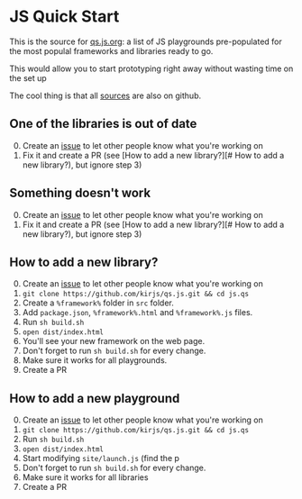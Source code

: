 # JS Quick Start
This is the source for [qs.js.org](http://qs.js.org): a list of JS playgrounds pre-populated for the most populal frameworks 
and libraries ready to go. 

This would allow you to start prototyping right away without wasting time on the set up

The cool thing is that all [sources](https://github.com/kirjs/qs.js/tree/master/src) are also on github. 

## One of the libraries is out of date
0. Create an [issue](https://github.com/kirjs/qs.js/issues) to let other people know what you're working on
1. Fix it and create a PR (see [How to add a new library?][# How to add a new library?), but ignore step 3)

## Something doesn't work
0. Create an [issue](https://github.com/kirjs/qs.js/issues) to let other people know what you're working on
1. Fix it and create a PR (see [How to add a new library?][# How to add a new library?), but ignore step 3)
 

## How to add a new library?
0. Create an [issue](https://github.com/kirjs/qs.js/issues) to let other people know what you're working on
1. `git clone https://github.com/kirjs/qs.js.git && cd js.qs`
2. Create a `%framework%` folder in `src` folder.
3. Add `package.json`, `%framework%.html` and `%framework%.js` files.
4. Run `sh build.sh` 
5. `open dist/index.html`
6. You'll see your new framework on the web page. 
7. Don't forget to run `sh build.sh` for every change. 
8. Make sure it works for all playgrounds. 
9. Create a PR

## How to add a new playground 
0. Create an [issue](https://github.com/kirjs/qs.js/issues) to let other people know what you're working on
1. `git clone https://github.com/kirjs/qs.js.git && cd js.qs`
2.  Run `sh build.sh`
3. `open dist/index.html`
4. Start modifying `site/launch.js` (find the p
5. Don't forget to run `sh build.sh` for every change. 
6. Make sure it works for all libraries
7. Create a PR

